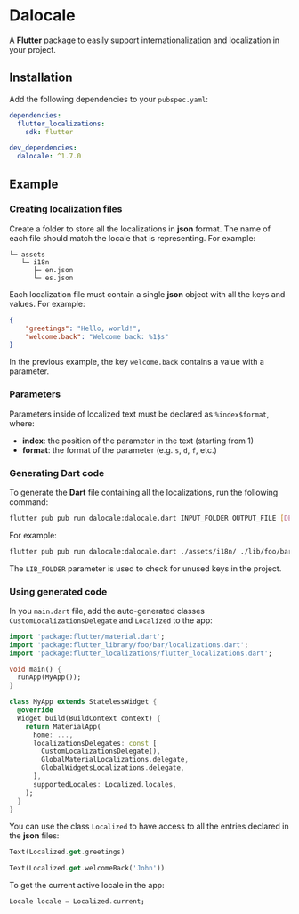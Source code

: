 # Dalocale

A **Flutter** package to easily support internationalization and localization in your project.

## Installation

Add the following dependencies to your `pubspec.yaml`:

```yaml
dependencies: 
  flutter_localizations: 
    sdk: flutter 

dev_dependencies:
  dalocale: ^1.7.0
```

## Example

### Creating localization files

Create a folder to store all the localizations in **json** format. The name of each file should match the locale that is representing. For example:

```
└─ assets
   └─ i18n
      ├─ en.json
      └─ es.json
```

Each localization file must contain a single **json** object with all the keys and values. For example:

```json
{
    "greetings": "Hello, world!",
    "welcome.back": "Welcome back: %1$s"
}
```

In the previous example, the key `welcome.back` contains a value with a parameter.

### Parameters

Parameters inside of localized text must be declared as `%index$format`, where:

* **index**: the position of the parameter in the text (starting from 1)
* **format**: the format of the parameter (e.g. `s`, `d`, `f`, etc.)

### Generating Dart code

To generate the **Dart** file containing all the localizations, run the following command:

```bash
flutter pub pub run dalocale:dalocale.dart INPUT_FOLDER OUTPUT_FILE [DEFAULT_LOCALE] [LIB_FOLDER]
```

For example:

```bash
flutter pub pub run dalocale:dalocale.dart ./assets/i18n/ ./lib/foo/bar/localizations.dart en ./lib
```

The `LIB_FOLDER` parameter is used to check for unused keys in the project.

### Using generated code

In you `main.dart` file, add the auto-generated classes `CustomLocalizationsDelegate` and `Localized` to the app:

```dart
import 'package:flutter/material.dart';
import 'package:flutter_library/foo/bar/localizations.dart';
import 'package:flutter_localizations/flutter_localizations.dart';

void main() {
  runApp(MyApp());
}

class MyApp extends StatelessWidget {
  @override
  Widget build(BuildContext context) {
    return MaterialApp(
      home: ...,
      localizationsDelegates: const [
        CustomLocalizationsDelegate(),
        GlobalMaterialLocalizations.delegate,
        GlobalWidgetsLocalizations.delegate,
      ],
      supportedLocales: Localized.locales,
    );
  }
}
```

You can use the class `Localized` to have access to all the entries declared in the **json** files:

```dart
Text(Localized.get.greetings)
```

```dart
Text(Localized.get.welcomeBack('John'))
```

To get the current active locale in the app:

```dart
Locale locale = Localized.current;
```
